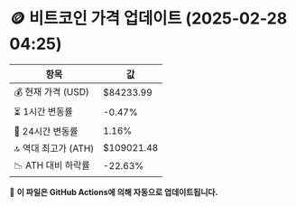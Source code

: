 # 🪙 비트코인 가격 업데이트 (2025-02-28 04:25)

| 항목                | 값 |
|--------------------|----------------|
| 💰 현재 가격 (USD) | $84233.99 |
| ⏳ 1시간 변동률    | -0.47% |
| 📆 24시간 변동률   | 1.16% |
| 🔝 역대 최고가 (ATH) | $109021.48 |
| 📉 ATH 대비 하락률 | -22.63% |

🔄 **이 파일은 GitHub Actions에 의해 자동으로 업데이트됩니다.**
